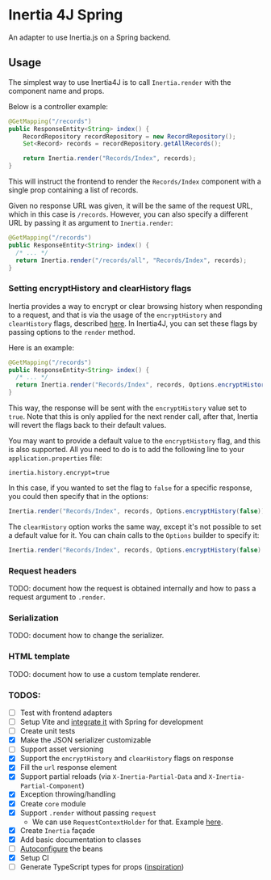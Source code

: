 # Inertia 4J Spring

An adapter to use Inertia.js on a Spring backend.

## Usage

The simplest way to use Inertia4J is to call `Inertia.render` with the component name and props.

Below is a controller example:

```java
@GetMapping("/records")
public ResponseEntity<String> index() {
    RecordRepository recordRepository = new RecordRepository();
    Set<Record> records = recordRepository.getAllRecords();

    return Inertia.render("Records/Index", records);
}
```

This will instruct the frontend to render the `Records/Index` component with a single prop containing a list of records.

Given no response URL was given, it will be the same of the request URL, which in this case is `/records`. However, you
can also specify a different URL by passing it as argument to `Inertia.render`:

```java
@GetMapping("/records")
public ResponseEntity<String> index() {
  /* ... */
  return Inertia.render("/records/all", "Records/Index", records);
}
```

### Setting encryptHistory and clearHistory flags

Inertia provides a way to encrypt or clear browsing history when responding to a request, and that is via the usage of 
the `encryptHistory` and `clearHistory` flags, described [here](https://inertiajs.com/history-encryption). In Inertia4J,
you can set these flags by passing options to the `render` method.

Here is an example:

```java
@GetMapping("/records")
public ResponseEntity<String> index() {
  /* ... */
  return Inertia.render("Records/Index", records, Options.encryptHistory());
}
```

This way, the response will be sent with the `encryptHistory` value set to `true`. Note that this is only applied for
the next render call, after that, Inertia will revert the flags back to their default values.

You may want to provide a default value to the `encryptHistory` flag, and this is also supported. All you need to do is
to add the following line to your `application.properties` file:

```text
inertia.history.encrypt=true
```

In this case, if you wanted to set the flag to `false` for a specific response, you could then specify that in the options:

```java
Inertia.render("Records/Index", records, Options.encryptHistory(false));
```

The `clearHistory` option works the same way, except it's not possible to set a default value for it. You can chain
calls to the `Options` builder to specify it:

```java
Inertia.render("Records/Index", records, Options.encryptHistory(false).clearHistory());
```

### Request headers

TODO: document how the request is obtained internally and how to pass a request argument to `.render`.

### Serialization

TODO: document how to change the serializer.

### HTML template

TODO: document how to use a custom template renderer.

### TODOS:

- [ ] Test with frontend adapters
- [ ] Setup Vite and [integrate it](https://v3.vitejs.dev/guide/backend-integration.html) with Spring for development
- [ ] Create unit tests
- [x] Make the JSON serializer customizable
- [ ] Support asset versioning
- [x] Support the `encryptHistory` and `clearHistory` flags on response
- [x] Fill the `url` response element
- [x] Support partial reloads (via `X-Inertia-Partial-Data` and `X-Inertia-Partial-Component`)
- [x] Exception throwing/handling
- [x] Create `core` module
- [x] Support `.render` without passing `request` 
    * We can use `RequestContextHolder` for that. Example [here](https://dzone.com/articles/quick-tip-spring-rest-utility).
- [x] Create `Inertia` façade 
- [x] Add basic documentation to classes
- [ ] [Autoconfigure](https://www.baeldung.com/spring-boot-custom-auto-configuration) the beans
- [x] Setup CI
- [ ] Generate TypeScript types for props ([inspiration](https://www.youtube.com/watch?v=LeYF1NE3jQ4))
